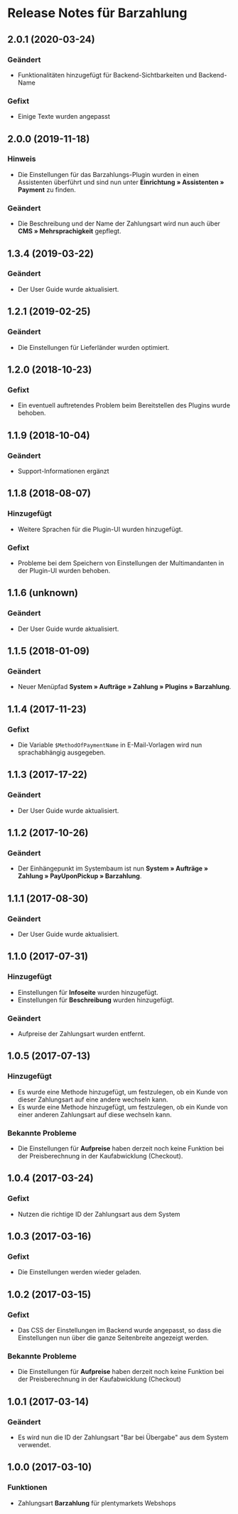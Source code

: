 # Release Notes für Barzahlung

## 2.0.1 (2020-03-24)
### Geändert
- Funktionalitäten hinzugefügt für Backend-Sichtbarkeiten und Backend-Name

### Gefixt
- Einige Texte wurden angepasst

## 2.0.0 (2019-11-18)

### Hinweis 
- Die Einstellungen für das Barzahlungs-Plugin wurden in einen Assistenten überführt und sind nun unter **Einrichtung » Assistenten » Payment** zu finden.

### Geändert
- Die Beschreibung und der Name der Zahlungsart wird nun auch über **CMS » Mehrsprachigkeit** gepflegt.

## 1.3.4 (2019-03-22)

### Geändert
- Der User Guide wurde aktualisiert.

## 1.2.1 (2019-02-25)

### Geändert
- Die Einstellungen für Lieferländer wurden optimiert.

## 1.2.0 (2018-10-23)

### Gefixt
- Ein eventuell auftretendes Problem beim Bereitstellen des Plugins wurde behoben.

## 1.1.9 (2018-10-04)

### Geändert
- Support-Informationen ergänzt

## 1.1.8 (2018-08-07)

### Hinzugefügt
- Weitere Sprachen für die Plugin-UI wurden hinzugefügt.

### Gefixt
- Probleme bei dem Speichern von Einstellungen der Multimandanten in der Plugin-UI wurden behoben.

## 1.1.6 (unknown)

### Geändert
- Der User Guide wurde aktualisiert.

## 1.1.5 (2018-01-09)

### Geändert
- Neuer Menüpfad **System&nbsp;» Aufträge&nbsp;» Zahlung » Plugins » Barzahlung**.

## 1.1.4 (2017-11-23)

### Gefixt
- Die Variable `$MethodOfPaymentName` in E-Mail-Vorlagen wird nun sprachabhängig ausgegeben.

## 1.1.3 (2017-17-22)

### Geändert
- Der User Guide wurde aktualisiert.

## 1.1.2 (2017-10-26)

### Geändert
- Der Einhängepunkt im Systembaum ist nun **System » Aufträge » Zahlung » PayUponPickup » Barzahlung**.

## 1.1.1 (2017-08-30)

### Geändert
- Der User Guide wurde aktualisiert.

## 1.1.0 (2017-07-31)

### Hinzugefügt
- Einstellungen für **Infoseite** wurden hinzugefügt.
- Einstellungen für **Beschreibung** wurden hinzugefügt.

### Geändert
- Aufpreise der Zahlungsart wurden entfernt.

## 1.0.5 (2017-07-13)

### Hinzugefügt
- Es wurde eine Methode hinzugefügt, um festzulegen, ob ein Kunde von dieser Zahlungsart auf eine andere wechseln kann.
- Es wurde eine Methode hinzugefügt, um festzulegen, ob ein Kunde von einer anderen Zahlungsart auf diese wechseln kann.

### Bekannte Probleme
- Die Einstellungen für **Aufpreise** haben derzeit noch keine Funktion bei der Preisberechnung in der Kaufabwicklung (Checkout).


## 1.0.4 (2017-03-24)

### Gefixt
- Nutzen die richtige ID der Zahlungsart aus dem System

## 1.0.3 (2017-03-16)

### Gefixt

- Die Einstellungen werden wieder geladen.

## 1.0.2 (2017-03-15)

### Gefixt
- Das CSS der Einstellungen im Backend wurde angepasst, so dass die Einstellungen nun über die ganze Seitenbreite angezeigt werden.

### Bekannte Probleme
- Die Einstellungen für **Aufpreise** haben derzeit noch keine Funktion bei der Preisberechnung in der Kaufabwicklung (Checkout)

## 1.0.1 (2017-03-14)

### Geändert
- Es wird nun die ID der Zahlungsart "Bar bei Übergabe" aus dem System verwendet.

## 1.0.0 (2017-03-10)

### Funktionen
- Zahlungsart **Barzahlung** für plentymarkets Webshops

